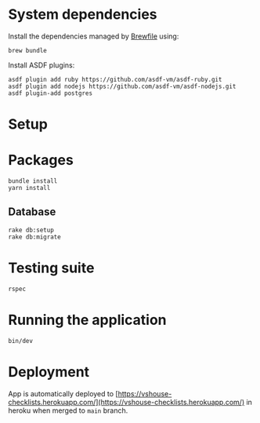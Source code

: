# System dependencies

Install the dependencies managed by [Brewfile](/Brewfile) using:

```shell
brew bundle
```

Install ASDF plugins:

```shell
asdf plugin add ruby https://github.com/asdf-vm/asdf-ruby.git
asdf plugin add nodejs https://github.com/asdf-vm/asdf-nodejs.git
asdf plugin-add postgres
```

# Setup

# Packages

```shell
bundle install
yarn install
```

## Database

```shell
rake db:setup
rake db:migrate
```


# Testing suite


```shell
rspec
```

# Running the application

```shell
bin/dev
```

# Deployment

App is automatically deployed to [https://vshouse-checklists.herokuapp.com/](https://vshouse-checklists.herokuapp.com/) in heroku when
merged to `main` branch.
